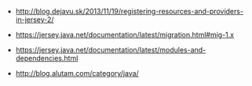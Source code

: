 + http://blog.dejavu.sk/2013/11/19/registering-resources-and-providers-in-jersey-2/

+ https://jersey.java.net/documentation/latest/migration.html#mig-1.x

+ https://jersey.java.net/documentation/latest/modules-and-dependencies.html

+ http://blog.alutam.com/category/java/
